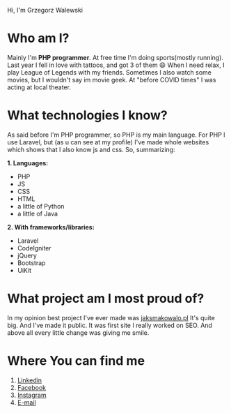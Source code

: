 Hi, I'm Grzegorz Walewski

# Who am I?
Mainly I'm **PHP programmer**. At free time I'm doing sports(mostly running). Last year I fell in love with tattoos, and got 3 of them :smile:
When I need relax, I play League of Legends with my friends. Sometimes I also watch some movies, but I wouldn't say im movie geek.
At "before COVID times" I was acting at local theater.

# What technologies I know?

As said before I'm PHP programmer, so PHP is my main language. For PHP I use Laravel, but (as u can see at my profile) I've made whole websites which shows that I also know js and css.
So, summarizing:

**1. Languages:**
  - PHP
  - JS
  - CSS
  - HTML
  - a little of Python
  - a little of Java
  
**2. With frameworks/libraries:**
  - Laravel
  - CodeIgniter
  - jQuery
  - Bootstrap
  - UiKit

# What project am I most proud of?
In my opinion best project I've ever made was [jaksmakowalo.pl](https://jaksmakowalo.pl/)
It's quite big. And I've made it public. It was first site I really worked on SEO. And above all every little change was giving me smile.

# Where You can find me
1. [Linkedin](https://www.linkedin.com/in/grzegorz-walewski-b3196614a/)
2. [Facebook](https://www.facebook.com/grzojda/)
3. [Instagram](https://www.instagram.com/grzojda/)
5. [E-mail](mailto:grzojda@gmail.com)
